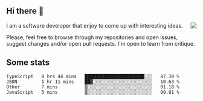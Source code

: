 ## Hi there :slightly_smiling_face:

<img src="https://github-readme-stats.vercel.app/api?username=victorgrycuk&show_icons=true&count_private=true" align="right">

I am a software developer that enjoy to come up with interesting ideas.

Please, feel free to browse through my repositories and open issues, suggest changes and/or open pull requests. I'm open to learn from critique.

## Some stats
<!--START_SECTION:waka-->
```text
TypeScript   9 hrs 44 mins   ██████████████████████░░░   87.39 % 
JSON         1 hr 11 mins    ██▓░░░░░░░░░░░░░░░░░░░░░░   10.63 % 
Other        7 mins          ▒░░░░░░░░░░░░░░░░░░░░░░░░   01.18 % 
JavaScript   5 mins          ▒░░░░░░░░░░░░░░░░░░░░░░░░   00.81 % 
```
<!--END_SECTION:waka-->
